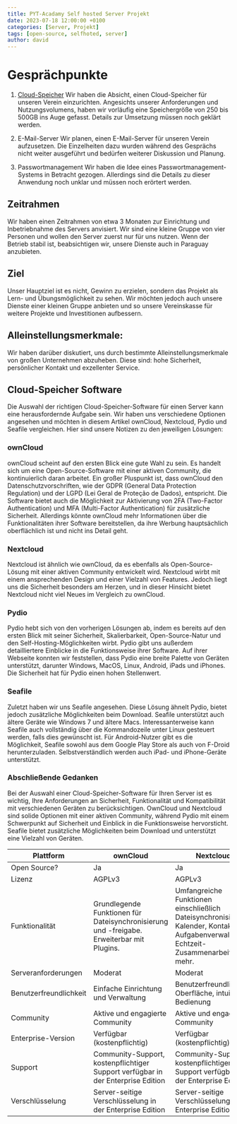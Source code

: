```yaml
---
title: PYT-Acadamy Self hosted Server Projekt
date: 2023-07-18 12:00:00 +0100
categories: [Server, Projekt]
tags: [open-source, selfhoted, server]
author: david
---
```


# Gesprächpunkte

1. [Cloud-Speicher](#cloud-speicher-software)
Wir haben die Absicht, einen Cloud-Speicher für unseren Verein einzurichten. Angesichts unserer Anforderungen und Nutzungsvolumens, haben wir vorläufig eine Speichergröße von 250 bis 500GB ins Auge gefasst. Details zur Umsetzung müssen noch geklärt werden.

2. E-Mail-Server
Wir planen, einen E-Mail-Server für unseren Verein aufzusetzen. Die Einzelheiten dazu wurden während des Gesprächs nicht weiter ausgeführt und bedürfen weiterer Diskussion und Planung.

3. Passwortmanagement
Wir haben die Idee eines Passwortmanagement-Systems in Betracht gezogen. Allerdings sind die Details zu dieser Anwendung noch unklar und müssen noch erörtert werden.


## Zeitrahmen
Wir haben einen Zeitrahmen von etwa 3 Monaten zur Einrichtung und Inbetriebnahme des Servers anvisiert. Wir sind eine kleine Gruppe von vier Personen und wollen den Server zuerst nur für uns nutzen. Wenn der Betrieb stabil ist, beabsichtigen wir, unsere Dienste auch in Paraguay anzubieten.

## Ziel
Unser Hauptziel ist es nicht, Gewinn zu erzielen, sondern das Projekt als Lern- und Übungsmöglichkeit zu sehen. Wir möchten jedoch auch unsere Dienste einer kleinen Gruppe anbieten und so unsere Vereinskasse für weitere Projekte und Investitionen aufbessern.

## Alleinstellungsmerkmale:
Wir haben darüber diskutiert, uns durch bestimmte Alleinstellungsmerkmale von großen Unternehmen abzuheben. Diese sind: hohe Sicherheit, persönlicher Kontakt und exzellenter Service.

## Cloud-Speicher Software

Die Auswahl der richtigen Cloud-Speicher-Software für einen Server kann eine herausfordernde Aufgabe sein. Wir haben uns verschiedene Optionen angesehen und möchten in diesem Artikel ownCloud, Nextcloud, Pydio und Seafile vergleichen. Hier sind unsere Notizen zu den jeweiligen Lösungen:

### ownCloud
ownCloud scheint auf den ersten Blick eine gute Wahl zu sein. Es handelt sich um eine Open-Source-Software mit einer aktiven Community, die kontinuierlich daran arbeitet. Ein großer Pluspunkt ist, dass ownCloud den Datenschutzvorschriften, wie der GDPR (General Data Protection Regulation) und der LGPD (Lei Geral de Proteção de Dados), entspricht. Die Software bietet auch die Möglichkeit zur Aktivierung von 2FA (Two-Factor Authentication) und MFA (Multi-Factor Authentication) für zusätzliche Sicherheit. Allerdings könnte ownCloud mehr Informationen über die Funktionalitäten ihrer Software bereitstellen, da ihre Werbung hauptsächlich oberflächlich ist und nicht ins Detail geht.

### Nextcloud
Nextcloud ist ähnlich wie ownCloud, da es ebenfalls als Open-Source-Lösung mit einer aktiven Community entwickelt wird. Nextcloud wirbt mit einem ansprechenden Design und einer Vielzahl von Features. Jedoch liegt uns die Sicherheit besonders am Herzen, und in dieser Hinsicht bietet Nextcloud nicht viel Neues im Vergleich zu ownCloud.

### Pydio
Pydio hebt sich von den vorherigen Lösungen ab, indem es bereits auf den ersten Blick mit seiner Sicherheit, Skalierbarkeit, Open-Source-Natur und den Self-Hosting-Möglichkeiten wirbt. Pydio gibt uns außerdem detailliertere Einblicke in die Funktionsweise ihrer Software. Auf ihrer Webseite konnten wir feststellen, dass Pydio eine breite Palette von Geräten unterstützt, darunter Windows, MacOS, Linux, Android, iPads und iPhones. Die Sicherheit hat für Pydio einen hohen Stellenwert.

### Seafile
Zuletzt haben wir uns Seafile angesehen. Diese Lösung ähnelt Pydio, bietet jedoch zusätzliche Möglichkeiten beim Download. Seafile unterstützt auch ältere Geräte wie Windows 7 und ältere Macs. Interessanterweise kann Seafile auch vollständig über die Kommandozeile unter Linux gesteuert werden, falls dies gewünscht ist. Für Android-Nutzer gibt es die Möglichkeit, Seafile sowohl aus dem Google Play Store als auch von F-Droid herunterzuladen. Selbstverständlich werden auch iPad- und iPhone-Geräte unterstützt.

### Abschließende Gedanken
Bei der Auswahl einer Cloud-Speicher-Software für Ihren Server ist es wichtig, Ihre Anforderungen an Sicherheit, Funktionalität und Kompatibilität mit verschiedenen Geräten zu berücksichtigen. OwnCloud und Nextcloud sind solide Optionen mit einer aktiven Community, während Pydio mit einem Schwerpunkt auf Sicherheit und Einblick in die Funktionsweise hervorsticht. Seafile bietet zusätzliche Möglichkeiten beim Download und unterstützt eine Vielzahl von Geräten.

| Plattform | ownCloud | Nextcloud | Seafile | Pydio |
|--------------|----------------------------|----------------------------|----------------------------|----------------------------|
| Open Source? | Ja | Ja | Ja | Ja |
| Lizenz | AGPLv3 | AGPLv3 | AGPLv3 | AGPLv3 |
| Funktionalität| Grundlegende Funktionen für Dateisynchronisierung und -freigabe. Erweiterbar mit Plugins. | Umfangreiche Funktionen einschließlich Dateisynchronisierung, Kalender, Kontakte, Aufgabenverwaltung, Echtzeit-Zusammenarbeit und mehr. | Effiziente Dateisynchronisierung, Versionierung, Integration mit externen Speicheranbietern | Benutzerfreundliche Oberfläche, Dateiverschlüsselung, Integration mit externen Speicheranbietern |
| Serveranforderungen | Moderat | Moderat | Moderat | Moderat |
| Benutzerfreundlichkeit | Einfache Einrichtung und Verwaltung | Benutzerfreundliche Oberfläche, intuitive Bedienung | Benutzerfreundliche Oberfläche | Benutzerfreundliche Oberfläche |
| Community | Aktive und engagierte Community | Aktive und engagierte Community | Aktive Community | Aktive Community |
| Enterprise-Version | Verfügbar (kostenpflichtig) | Verfügbar (kostenpflichtig) | Verfügbar (kostenpflichtig) | Verfügbar (kostenpflichtig) |
| Support | Community-Support, kostenpflichtiger Support verfügbar in der Enterprise Edition | Community-Support, kostenpflichtiger Support verfügbar in der Enterprise Edition | Community-Support, kostenpflichtiger Support verfügbar | Community-Support, kostenpflichtiger Support verfügbar |
| Verschlüsselung | Server-seitige Verschlüsselung in der Enterprise Edition | Server-seitige Verschlüsselung in der Enterprise Edition | Datei-basierte Verschlüsselung | Datei-basierte Verschlüsselung |
